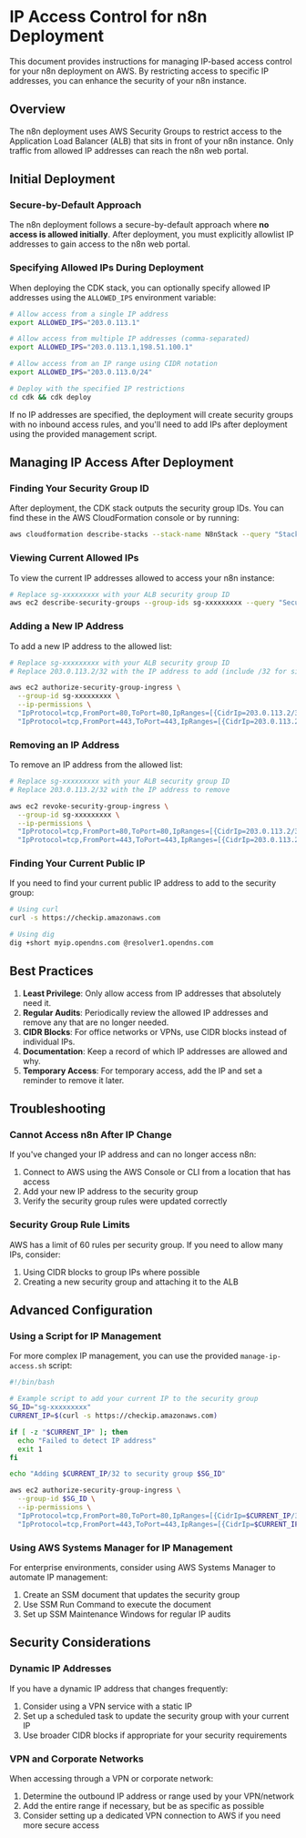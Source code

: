 # IP Access Control for n8n Deployment

This document provides instructions for managing IP-based access control for your n8n deployment on AWS. By restricting access to specific IP addresses, you can enhance the security of your n8n instance.

## Overview

The n8n deployment uses AWS Security Groups to restrict access to the Application Load Balancer (ALB) that sits in front of your n8n instance. Only traffic from allowed IP addresses can reach the n8n web portal.

## Initial Deployment

### Secure-by-Default Approach

The n8n deployment follows a secure-by-default approach where **no access is allowed initially**. After deployment, you must explicitly allowlist IP addresses to gain access to the n8n web portal.

### Specifying Allowed IPs During Deployment

When deploying the CDK stack, you can optionally specify allowed IP addresses using the `ALLOWED_IPS` environment variable:

```bash
# Allow access from a single IP address
export ALLOWED_IPS="203.0.113.1"

# Allow access from multiple IP addresses (comma-separated)
export ALLOWED_IPS="203.0.113.1,198.51.100.1"

# Allow access from an IP range using CIDR notation
export ALLOWED_IPS="203.0.113.0/24"

# Deploy with the specified IP restrictions
cd cdk && cdk deploy
```

If no IP addresses are specified, the deployment will create security groups with no inbound access rules, and you'll need to add IPs after deployment using the provided management script.

## Managing IP Access After Deployment

### Finding Your Security Group ID

After deployment, the CDK stack outputs the security group IDs. You can find these in the AWS CloudFormation console or by running:

```bash
aws cloudformation describe-stacks --stack-name N8nStack --query "Stacks[0].Outputs[?OutputKey=='ALBSecurityGroupId'].OutputValue" --output text
```

### Viewing Current Allowed IPs

To view the current IP addresses allowed to access your n8n instance:

```bash
# Replace sg-xxxxxxxxx with your ALB security group ID
aws ec2 describe-security-groups --group-ids sg-xxxxxxxxx --query "SecurityGroups[0].IpPermissions[?FromPort==`80`].IpRanges[].CidrIp" --output table
```

### Adding a New IP Address

To add a new IP address to the allowed list:

```bash
# Replace sg-xxxxxxxxx with your ALB security group ID
# Replace 203.0.113.2/32 with the IP address to add (include /32 for single IPs)

aws ec2 authorize-security-group-ingress \
  --group-id sg-xxxxxxxxx \
  --ip-permissions \
  "IpProtocol=tcp,FromPort=80,ToPort=80,IpRanges=[{CidrIp=203.0.113.2/32,Description='HTTP access'}]" \
  "IpProtocol=tcp,FromPort=443,ToPort=443,IpRanges=[{CidrIp=203.0.113.2/32,Description='HTTPS access'}]"
```

### Removing an IP Address

To remove an IP address from the allowed list:

```bash
# Replace sg-xxxxxxxxx with your ALB security group ID
# Replace 203.0.113.2/32 with the IP address to remove

aws ec2 revoke-security-group-ingress \
  --group-id sg-xxxxxxxxx \
  --ip-permissions \
  "IpProtocol=tcp,FromPort=80,ToPort=80,IpRanges=[{CidrIp=203.0.113.2/32}]" \
  "IpProtocol=tcp,FromPort=443,ToPort=443,IpRanges=[{CidrIp=203.0.113.2/32}]"
```

### Finding Your Current Public IP

If you need to find your current public IP address to add to the security group:

```bash
# Using curl
curl -s https://checkip.amazonaws.com

# Using dig
dig +short myip.opendns.com @resolver1.opendns.com
```

## Best Practices

1. **Least Privilege**: Only allow access from IP addresses that absolutely need it.
2. **Regular Audits**: Periodically review the allowed IP addresses and remove any that are no longer needed.
3. **CIDR Blocks**: For office networks or VPNs, use CIDR blocks instead of individual IPs.
4. **Documentation**: Keep a record of which IP addresses are allowed and why.
5. **Temporary Access**: For temporary access, add the IP and set a reminder to remove it later.

## Troubleshooting

### Cannot Access n8n After IP Change

If you've changed your IP address and can no longer access n8n:

1. Connect to AWS using the AWS Console or CLI from a location that has access
2. Add your new IP address to the security group
3. Verify the security group rules were updated correctly

### Security Group Rule Limits

AWS has a limit of 60 rules per security group. If you need to allow many IPs, consider:

1. Using CIDR blocks to group IPs where possible
2. Creating a new security group and attaching it to the ALB



## Advanced Configuration

### Using a Script for IP Management

For more complex IP management, you can use the provided `manage-ip-access.sh` script:

```bash
#!/bin/bash

# Example script to add your current IP to the security group
SG_ID="sg-xxxxxxxxx"
CURRENT_IP=$(curl -s https://checkip.amazonaws.com)

if [ -z "$CURRENT_IP" ]; then
  echo "Failed to detect IP address"
  exit 1
fi

echo "Adding $CURRENT_IP/32 to security group $SG_ID"

aws ec2 authorize-security-group-ingress \
  --group-id $SG_ID \
  --ip-permissions \
  "IpProtocol=tcp,FromPort=80,ToPort=80,IpRanges=[{CidrIp=$CURRENT_IP/32,Description='HTTP access'}]" \
  "IpProtocol=tcp,FromPort=443,ToPort=443,IpRanges=[{CidrIp=$CURRENT_IP/32,Description='HTTPS access'}]"
```

### Using AWS Systems Manager for IP Management

For enterprise environments, consider using AWS Systems Manager to automate IP management:

1. Create an SSM document that updates the security group
2. Use SSM Run Command to execute the document
3. Set up SSM Maintenance Windows for regular IP audits

## Security Considerations

### Dynamic IP Addresses

If you have a dynamic IP address that changes frequently:

1. Consider using a VPN service with a static IP
2. Set up a scheduled task to update the security group with your current IP
3. Use broader CIDR blocks if appropriate for your security requirements

### VPN and Corporate Networks

When accessing through a VPN or corporate network:

1. Determine the outbound IP address or range used by your VPN/network
2. Add the entire range if necessary, but be as specific as possible
3. Consider setting up a dedicated VPN connection to AWS if you need more secure access
